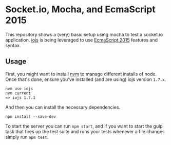 # Socket.io, Mocha, and EcmaScript 2015

This repository shows a (very) basic setup using mocha
to test a socket.io application. [iojs](http://iojs.org) is being
leveraged to use [EcmaScript 2015](https://github.com/lukehoban/es6features) features and syntax.

## Usage

First, you might want to install [nvm](https://github.com/creationix/nvm) to manage different installs of node. Once that's done, ensure you've installed (and are using) iojs version `1.7.x`. 

```
nvm use iojs
nvm current
=> iojs 1.7.1
```

And then you can install the necessary dependencies.

```
npm install --save-dev
```

To start the server you can run `npm start`, and if you want to 
start the gulp task that fires up the test suite and runs your
tests whenever a file changes simply run `npm test`.
